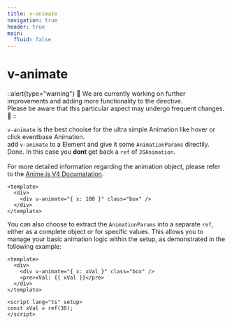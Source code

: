 ```yaml
---
title: v-animate
navigation: true
header: true
main:
  fluid: false
---
```

# v-animate

::alert{type="warning"}
🚧 We are currently working on further improvements and adding more functionality to the directive. <br />Please be aware that this particular aspect may undergo frequent changes. 🚧
::


``v-animate`` is the best chooise for the ultra simple Animation like hover or click eventbase Animation.  <br/>
add `v-animate` to a Element and give it some `AnimationParams` directily. Done.
In this case you **dont** get back a ``ref`` of `JSAnimation`. 
<br />
<br />
For more detailed information regarding the animation object, please refer to the [Anime.js V4 Documatation](https://animejs.com/documentation/animation).

```vue
<template>
  <div>
    <div v-animate="{ x: 100 }" class="box" />
  </div>
</template>
```

You can also choose to extract the ``AnimationParams`` into a separate ``ref``, either as a complete object or for specific values.
This allows you to manage your basic animation logic within the setup, as demonstrated in the following example:


```vue
<template>
  <div>
    <div v-animate="{ x: xVal }" class="box" />
    <pre>xVal: {{ xVal }}</pre>
  </div>
</template>

<script lang="ts" setup>
const xVal = ref(30);
</script>
```